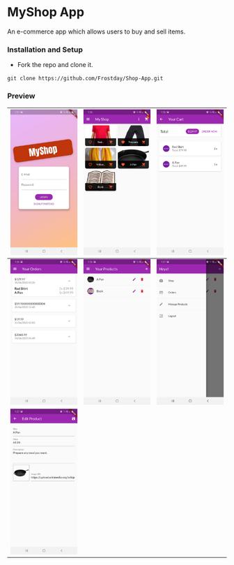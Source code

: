 # MyShop App
An e-commerce app which allows users to buy and sell items.

### Installation and Setup

* Fork the repo and clone it.
```
git clone https://github.com/Frostday/Shop-App.git
```

### Preview

| ![](assets/images/9.jpeg) | ![](assets/images/1.jpeg) | ![](assets/images/2.jpeg) |
|:--------------------------|:--------------------------|:--------------------------|
| ![](assets/images/4.jpeg) | ![](assets/images/5.jpeg) | ![](assets/images/8.jpeg) |
| ![](assets/images/7.jpeg) |                           |                           |
